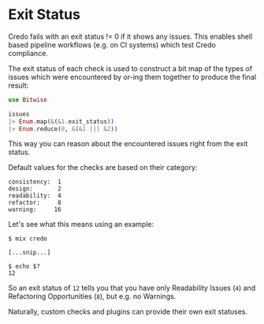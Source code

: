 # Exit Status

Credo fails with an exit status != 0 if it shows any issues.
This enables shell based pipeline workflows (e.g. on CI systems) which test Credo compliance.

The exit status of each check is used to construct a bit map of the types of issues which were encountered by or-ing them together to produce the final result:

```elixir
use Bitwise

issues
|> Enum.map(&(&1.exit_status))
|> Enum.reduce(0, &(&1 ||| &2))
```

This way you can reason about the encountered issues right from the exit status.

Default values for the checks are based on their category:

    consistency:  1
    design:       2
    readability:  4
    refactor:     8
    warning:     16

Let's see what this means using an example:

```shell
$ mix credo

[...snip...]

$ echo $?
12
```

So an exit status of `12` tells you that you have only Readability Issues (`4`) and Refactoring Opportunities (`8`), but e.g. no Warnings.

Naturally, custom checks and plugins can provide their own exit statuses.
